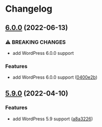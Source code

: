 # Changelog

## [6.0.0](https://github.com/pressbooks/wp-admin-colors/compare/v5.9.0...v6.0.0) (2022-06-13)


### ⚠ BREAKING CHANGES

* add WordPress 6.0.0 support

### Features

* add WordPress 6.0.0 support ([0400e2b](https://github.com/pressbooks/wp-admin-colors/commit/0400e2b3c8e910b00f5d3bf3a53027fc56afea01))

## [5.9.0](https://github.com/pressbooks/wp-admin-colors/compare/v5.8.0...v5.9.0) (2022-04-10)


### Features

* add WordPress 5.9 support ([a8a3226](https://github.com/pressbooks/wp-admin-colors/commit/a8a32269157c344b4734547ef810433402c728be))
